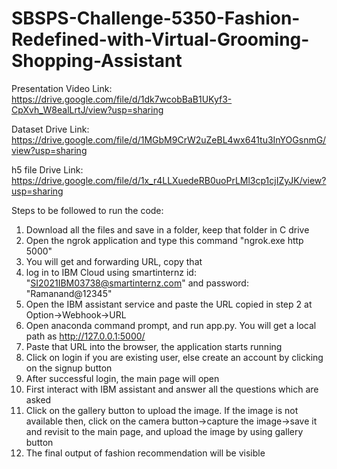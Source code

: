 # SBSPS-Challenge-5350-Fashion-Redefined-with-Virtual-Grooming-Shopping-Assistant

Presentation Video Link: https://drive.google.com/file/d/1dk7wcobBaB1UKyf3-CpXvh_W8ealLrtJ/view?usp=sharing

Dataset Drive Link: https://drive.google.com/file/d/1MGbM9CrW2uZeBL4wx641tu3InYOGsnmG/view?usp=sharing

h5 file Drive Link: https://drive.google.com/file/d/1x_r4LLXuedeRB0uoPrLMl3cp1cjIZyJK/view?usp=sharing

Steps to be followed to run the code:

1. Download all the files and save in a folder, keep that folder in C drive
2. Open the ngrok application and type this command "ngrok.exe http 5000"
4. You will get and forwarding URL, copy that
5. log in to IBM Cloud using smartinternz id: "SI2021IBM03738@smartinternz.com" and password: "Ramanand@12345"
6. Open the IBM assistant service and paste the URL copied in step 2 at Option->Webhook->URL
7. Open anaconda command prompt, and run app.py. You will get a local path as http://127.0.0.1:5000/
8. Paste that URL into the browser, the application starts running
9. Click on login if you are existing user, else create an account by clicking on the signup button
10. After successful login, the main page will open
11. First interact with IBM assistant and answer all the questions which are asked
12. Click on the gallery button to upload the image. If the image is not available then, click on the camera button->capture the image->save it and revisit to the main page, and upload the image by using gallery button
13. The final output of fashion recommendation will be visible
